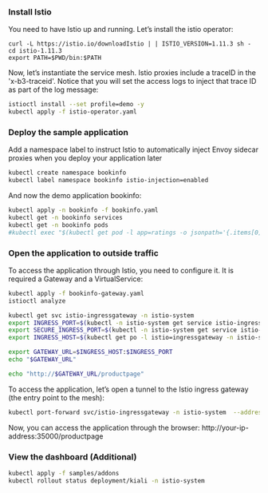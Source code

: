### Install Istio
You need to have Istio up and running. Let’s install the istio operator:

```
curl -L https://istio.io/downloadIstio | | ISTIO_VERSION=1.11.3 sh -
cd istio-1.11.3 
export PATH=$PWD/bin:$PATH
```

Now, let’s instantiate the service mesh. Istio proxies include a traceID in the 'x-b3-traceid'. Notice that you will set the access logs to inject that trace ID as part of the log message:
```bash
istioctl install --set profile=demo -y
kubectl apply -f istio-operator.yaml
```

### Deploy the sample application
Add a namespace label to instruct Istio to automatically inject Envoy sidecar proxies when you deploy your application later
```bash
kubectl create namespace bookinfo
kubectl label namespace bookinfo istio-injection=enabled
```
And now the demo application bookinfo:
```bash
kubectl apply -n bookinfo -f bookinfo.yaml
kubectl get -n bookinfo services
kubectl get -n bookinfo pods
#kubectl exec "$(kubectl get pod -l app=ratings -o jsonpath='{.items[0].metadata.name}')" -c ratings -- curl -sS productpage:9080/productpage | grep -o "<title>.*</title>"
```
### Open the application to outside traffic
To access the application through Istio, you need to configure it. It is required a Gateway and a VirtualService:
```bash
kubectl apply -f bookinfo-gateway.yaml
istioctl analyze

kubectl get svc istio-ingressgateway -n istio-system
export INGRESS_PORT=$(kubectl -n istio-system get service istio-ingressgateway -o jsonpath='{.spec.ports[?(@.name=="http2")].nodePort}')
export SECURE_INGRESS_PORT=$(kubectl -n istio-system get service istio-ingressgateway -o jsonpath='{.spec.ports[?(@.name=="https")].nodePort}')
export INGRESS_HOST=$(kubectl get po -l istio=ingressgateway -n istio-system -o jsonpath='{.items[0].status.hostIP}')

export GATEWAY_URL=$INGRESS_HOST:$INGRESS_PORT
echo "$GATEWAY_URL"

echo "http://$GATEWAY_URL/productpage"
```

To access the application, let’s open a tunnel to the Istio ingress gateway (the entry point to the mesh):
```bash
kubectl port-forward svc/istio-ingressgateway -n istio-system  --address 0.0.0.0 35000:80
```
Now, you can access the application through the browser: http://your-ip-address:35000/productpage

### View the dashboard (Additional)

```bash
kubectl apply -f samples/addons
kubectl rollout status deployment/kiali -n istio-system

```
